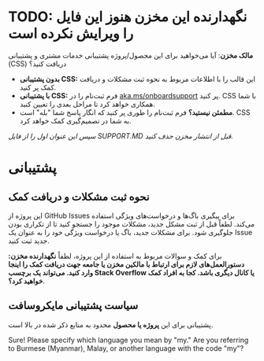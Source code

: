 <!--
CO_OP_TRANSLATOR_METADATA:
{
  "original_hash": "62fe65c1d8e3796c01aa1e3c89666cba",
  "translation_date": "2025-06-12T11:21:42+00:00",
  "source_file": "SUPPORT.md",
  "language_code": "my"
}
-->
# TODO: نگهدارنده این مخزن هنوز این فایل را ویرایش نکرده است

**مالک مخزن**: آیا می‌خواهید برای این محصول/پروژه پشتیبانی خدمات مشتری و پشتیبانی (CSS) دریافت کنید؟

- **بدون پشتیبانی CSS:** این قالب را با اطلاعات مربوط به نحوه ثبت مشکلات و دریافت کمک پر کنید.
- **با پشتیبانی CSS:** فرم ثبت‌نام را در [aka.ms/onboardsupport](https://aka.ms/onboardsupport) پر کنید. CSS با شما همکاری خواهد کرد تا مراحل بعدی را تعیین کنید.
- **مطمئن نیستید؟** فرم ثبت‌نام را طوری پر کنید که انگار پاسخ شما "بله" است. CSS به شما در تصمیم‌گیری کمک خواهد کرد.

*سپس این عنوان اول را از فایل SUPPORT.MD قبل از انتشار مخزن حذف کنید.*

# پشتیبانی

## نحوه ثبت مشکلات و دریافت کمک  

این پروژه از GitHub Issues برای پیگیری باگ‌ها و درخواست‌های ویژگی استفاده می‌کند. لطفاً قبل از ثبت مشکل جدید، مشکلات موجود را جستجو کنید تا از تکراری بودن جلوگیری شود. برای مشکلات جدید، باگ یا درخواست ویژگی خود را به عنوان یک Issue جدید ثبت کنید.

برای کمک و سوالات مربوط به استفاده از این پروژه، لطفاً **نگهدارنده مخزن: دستورالعمل‌های لازم برای ارتباط با مالکین مخزن یا جامعه جهت دریافت کمک را اینجا وارد کنید. می‌تواند یک برچسب Stack Overflow یا کانال دیگری باشد. کجا به افراد کمک خواهید کرد؟**.

## سیاست پشتیبانی مایکروسافت  

پشتیبانی برای این **پروژه یا محصول** محدود به منابع ذکر شده در بالا است.

Sure! Please specify which language you mean by "my." Are you referring to Burmese (Myanmar), Malay, or another language with the code "my"?